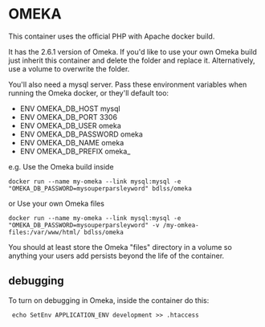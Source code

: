 # OMEKA

This container uses the official PHP with Apache docker build.

It has the 2.6.1 version of Omeka. If you'd like to use your own Omeka build just inherit this container and delete the folder and replace it. Alternatively, use a volume to overwrite the folder.

You'll also need a mysql server. Pass these environment variables when running the Omeka docker, or they'll default too:
- ENV OMEKA_DB_HOST mysql
- ENV OMEKA_DB_PORT 3306
- ENV OMEKA_DB_USER omeka
- ENV OMEKA_DB_PASSWORD omeka
- ENV OMEKA_DB_NAME omeka
- ENV OMEKA_DB_PREFIX omeka_

 
e.g. Use the Omeka build inside
    
    docker run --name my-omeka --link mysql:mysql -e "OMEKA_DB_PASSWORD=mysouperparsleyword" bdlss/omeka

or Use your own Omeka files

    docker run --name my-omeka --link mysql:mysql -e "OMEKA_DB_PASSWORD=mysouperparsleyword" -v /my-omkea-files:/var/www/html/ bdlss/omeka

You should at least store the Omeka "files" directory in a volume so anything your users add persists beyond the life of the container.

## debugging
To turn on debugging in Omeka, inside the container do this:
    
     echo SetEnv APPLICATION_ENV development >> .htaccess
     

